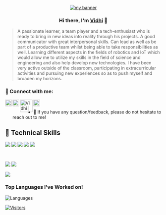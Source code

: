 <p align="center">
  <a href="https://github.com/vidhi09-tech/" target="_blank" rel="noreferrer"><img src="https://user-images.githubusercontent.com/63573906/151293073-8a98872e-f72f-43b1-b063-32b0bd7faef0.png" alt="my banner"></a>
</p>

<h3 align="center">
Hi there, I'm <a href="https://github.com/vidhi09-tech/" target="_blank" rel="noreferrer">Vidhi</a> 👋
</h3>


>A passionate learner, a team player and a tech-enthusiast who is ready to bring in new ideas into reality through his projects. A good communicator with great interpersonal skills. Can lead as well as be part of a productive team whilst being able to take responsibilities as well. Learning different aspects in the fields of robotics and IoT which would allow me to utilize my skills in the field of science and engineering and also help develop new technologies. I have been very active outside of the classroom, participating in extracurricular activities and pursuing new experiences so as to push myself and broaden my horizons.

### 🤝 Connect with me:

<a href="https://www.linkedin.com/in/vidhi-kumari-23964a176/"><img align="left" src="https://raw.githubusercontent.com/yushi1007/yushi1007/main/images/linkedin.svg" alt="Vidhi | LinkedIn" width="21px"/></a>
<a href="https://www.instagram.com/the_creative_artist____/?hl=en"><img align="left" src="https://raw.githubusercontent.com/yushi1007/yushi1007/main/images/instagram.svg" alt="Vidhi | Instagram" width="21px"/></a>
<a href="https://www.youtube.com/channel/UCLAmQpr6m8RKTS7ElsHBm4Q"><img align="left" src="https://user-images.githubusercontent.com/63573906/151295467-0a1a0b86-b2f6-4ee2-8a75-b4d7ff81498f.png" alt="Vidhi | Medium" width="40px"/></a>
<a href="https://dev.to/vidhi09tech"><img align="left" src="https://user-images.githubusercontent.com/63573906/151296380-748d1f2b-0053-4b2f-89a3-1973ede3e287.png" alt="Vidhi | Medium" width="21px"/></a>
</br>
- 💬 If you have any question/feedback, please do not hesitate to reach out to me!

## 💼 Technical Skills

![](https://img.shields.io/badge/Code-HTML5-informational?style=flat&logo=HTML5&color=E34F26)
![](https://img.shields.io/badge/Code-Python-3776AB?style=flat&logo=python&logoColor=white)
![](https://img.shields.io/badge/Code-C-00599C?style=flat&logo=c&logoColor=F7DF1E)
![](https://img.shields.io/badge/Code-Java-ED8B00?style=flat&logo=java&logoColor=CC0000)
![](https://img.shields.io/badge/Code-Matlab-0095D5?style=flat&logo=matlab&logoColor=0081CB)

</br>

![](https://img.shields.io/badge/Style-Bootstrap-informational?style=flat&logo=Bootstrap&color=7952B3)
![](https://img.shields.io/badge/Style-CSS3-informational?style=flat&logo=CSS3&color=1572B6)


<!--
**vidhi09-tech/vidhi09-tech** is a ✨ _special_ ✨ repository because its `README.md` (this file) appears on your GitHub profile.



Here are some ideas to get you started:

- 🔭 I’m currently working on ...
- 🌱 I’m currently learning ...
- 👯 I’m looking to collaborate on ...
- 🤔 I’m looking for help with ...
- 💬 Ask me about ...
- 📫 How to reach me: ...
- 😄 Pronouns: ...
- ⚡ Fun fact: ...
-->
<img src="https://github-readme-stats.vercel.app/api?username=vidhi09-tech&&show_icons=true&title_color=ffffff&icon_color=bb2acf&text_color=daf7dc&bg_color=151515">


### Top Languages I've Worked on!
![Languages](https://github-readme-stats.anuraghazra1.vercel.app/api/top-langs/?username=vidhi09-tech&layout=compact&theme=chartreuse-dark)

[![Visitors](https://visitor-badge.glitch.me/badge?page_id=vidhi09-tech.vidhi09-tech)](https://github.com/vidhi09-tech)
